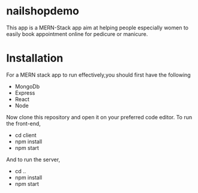 # nailshopdemo
This app is a MERN-Stack app aim at helping people especially women to easily book appointment online for pedicure or manicure.

# Installation 
For a MERN stack app to run effectively,you should first have the following 
* MongoDb
* Express
* React
* Node

Now clone this repository and open it on your preferred code editor.
To run the front-end,
* cd client
* npm install
* npm start
 
 And to run the server,
 * cd ..
 * npm install
 * npm start
 
